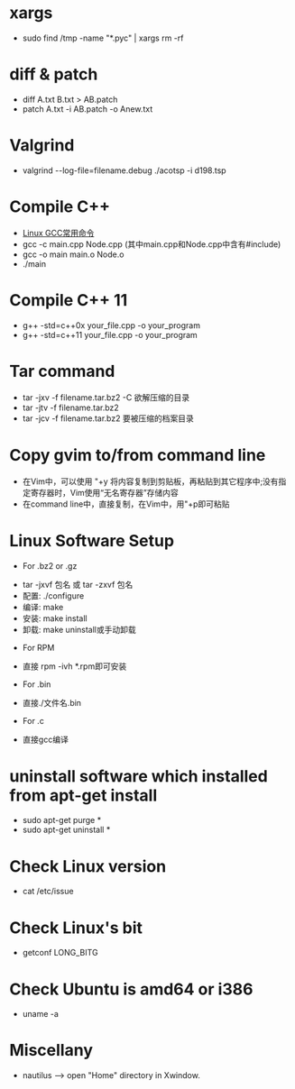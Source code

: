 # xargs
 + sudo find /tmp -name "*.pyc" | xargs rm -rf


# diff & patch
 + diff A.txt B.txt > AB.patch
 + patch A.txt -i AB.patch -o Anew.txt

# Valgrind
 + valgrind --log-file=filename.debug ./acotsp -i d198.tsp

# Compile C++
 + [Linux GCC常用命令](http://www.cnblogs.com/ggjucheng/archive/2011/12/14/2287738.html)
 + gcc -c main.cpp Node.cpp (其中main.cpp和Node.cpp中含有#include)
 + gcc -o main main.o Node.o
 + ./main

# Compile C++ 11
 + g++ -std=c++0x your_file.cpp -o your_program
 + g++ -std=c++11 your_file.cpp -o your_program

# Tar command
 + tar -jxv -f filename.tar.bz2 -C 欲解压缩的目录
 + tar -jtv -f filename.tar.bz2
 + tar -jcv -f filename.tar.bz2 要被压缩的档案目录
 
# Copy gvim to/from command line
 + 在Vim中，可以使用 "+y 将内容复制到剪贴板，再粘贴到其它程序中;没有指定寄存器时，Vim使用“无名寄存器”存储内容
 + 在command line中，直接复制，在Vim中，用"+p即可粘贴
 
# Linux Software Setup
 + For .bz2 or .gz 
  * tar -jxvf 包名 或 tar -zxvf 包名
  * 配置:  ./configure
  * 编译:  make
  * 安装: make install
  * 卸载:  make uninstall或手动卸载
 + For RPM
  * 直接 rpm -ivh *.rpm即可安装
 + For .bin
  * 直接./文件名.bin
 + For .c 
  * 直接gcc编译

# uninstall software which installed from apt-get install
  + sudo apt-get purge *
  + sudo apt-get uninstall *

# Check Linux version
 + cat /etc/issue

# Check Linux's bit 
 + getconf LONG_BITG

# Check Ubuntu is amd64 or i386
 + uname -a

# Miscellany
 + nautilus --> open "Home" directory in Xwindow.
 

  
